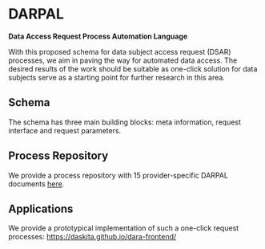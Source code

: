 # DARPAL
**Data Access Request Process Automation Language**

With this proposed schema for data subject access request (DSAR) processes, we aim in paving the way for automated data access. The desired results of the work should be suitable as one-click solution for data subjects serve as a starting point for further research in this area. 

## Schema
The schema has three main building blocks: meta information, request interface and request parameters.

## Process Repository
We provide a process repository with 15 provider-specific DARPAL documents [here](https://v2202301191442214869.powersrv.de/docs#/darpal/get_item_multi_darpal__get).

## Applications
We provide a prototypical implementation of such a one-click request processes: https://daskita.github.io/dara-frontend/
